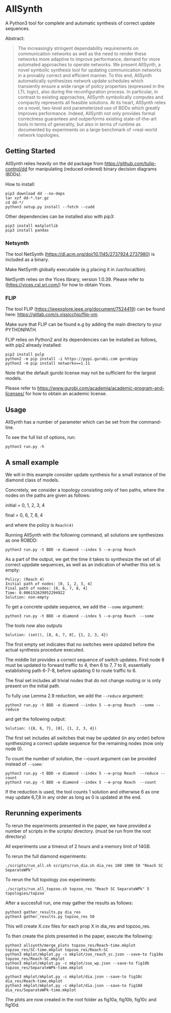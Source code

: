 # AllSynth

A Python3 tool for complete and automatic synthesis of correct update sequences.

Abstract:
>The increasingly stringent dependability requirements on communication networks as well as the need to
>render these networks more adaptive to improve performance, demand for more automated approaches
>to operate networks. We present AllSynth, a novel symbolic synthesis tool for updating communication networks
>in a provably correct and efficient manner. To this end, AllSynth automatically synthesizes network update
>schedules which transiently ensure a wide range of policy properties (expressed in the LTL logic), also
>during the reconfiguration process. In particular, in contrast to existing approaches, AllSynth symbolically 
>computes and compactly represents all feasible solutions.
>At its heart, AllSynth relies on a novel, two-level and parameterized use of BDDs which greatly
>improves performance. Indeed, AllSynth not only provides formal correctness guarantees and outperforms
>existing state-of-the-art tools in terms of generality, but also in terms of runtime as documented by experiments on a large benchmark of >real-world network topologies.


## Getting Started

AllSynth relies heavily on the dd package from https://github.com/tulip-control/dd for manipulating (reduced ordered) binary decision diagrams (BDDs).

How to install:

```
pip3 download dd --no-deps
tar xzf dd-*.tar.gz
cd dd-*/
python3 setup.py install --fetch --cudd
```

Other dependencies can be installed also with pip3:

```
pip3 install matplotlib
pip3 install pandas
```

### Netsynth
The tool NetSynth (https://dl.acm.org/doi/10.1145/2737924.2737980) is included as a binary.

Make NetSynth globally executable (e.g placing it in /usr/local/bin).

NetSynth relies on the Yices library, version 1.0.39.
Please refer to (https://yices.csl.sri.com/) for how to obtain Yices.

### FLIP
The tool FLIP (https://ieeexplore.ieee.org/document/7524419) can be found here: https://gitlab.com/s.vissicchio/flip-vm.

Make sure that FLIP can be found e.g by adding the main directory to your PYTHONPATH.

FLIP relies on Python2 and its dependencies can be installed as follows, with pip2 already installed:

```
pip2 install pulp
python2 -m pip install -i https://pypi.gurobi.com gurobipy
python2 -m pip install networkx==1.11
```

Note that the default gurobi license may not be sufficient for the largest models.

Please refer to https://www.gurobi.com/academia/academic-program-and-licenses/ for how to obtain an academic license.

## Usage
AllSynth has a number of parameter which can be set from the command-line.

To see the full list of options, run:

```
python3 run.py -h
```

## A small example

We will in this example consider update synthesis for a small instance of the diamond class of models.

Concretely, we consider a topology consisting only of two paths, where the nodes on the paths are given as follows:

initial = 0, 1, 2, 3, 4

final  = 0, 6, 7, 8, 4

and where the policy is `Reach(4)`

Running AllSynth with the following command, all solutions are synthesizes as one ROBDD:

```
python3 run.py -t BDD -e diamond --index 5 --e-prop Reach 
```

As a part of the output, we get the time it takes to synthesize the set of all correct uppdate sequences, as well as an indication of whether this set is empty:

```
Policy: (Reach 4)
Initial path of nodes: [0, 1, 2, 3, 4]
Final path of nodes: [0, 6, 7, 8, 4]
Time: 0.006152629852294922
Solution: non-empty
```

To get a concrete update sequence, we add the `--some` argument:

```
python3 run.py -t BDD -e diamond --index 5 --e-prop Reach  --some
```

The tools now also outputs

```
Solution: (set(), [8, 6, 7, 0], {1, 2, 3, 4})
```

The first empty set indicates that no switches were updated before the actual synthesis procedure executed.

The middle list provides a correct sequence of switch updates. First node 8 must be updated to forward traffic to 4, then 6 to 7, 7 to 8, essentially establishing path 6-7-8, before updating 0 to route traffic to 6.

The final set includes all trivial nodes that do not change routing or is only present on the initial path.


To fully use Lemma 2.9 reduction, we add the `--reduce` argument:

```
python3 run.py -t BDD -e diamond --index 5 --e-prop Reach  --some --reduce
```

and get the following output:

```
Solution: ({8, 6, 7}, [0], {1, 2, 3, 4})
```

The first set includes all switches that may be updated (in any order) before synthesizing a correct update sequence for the remaining nodes (now only node 0).

To count the number of solution, the --count argument can be provided instead of `--some`:

```
python3 run.py -t BDD -e diamond --index 5 --e-prop Reach  --reduce --count
python3 run.py -t BDD -e diamond --index 5 --e-prop Reach  --count
```

If the reduction is used, the tool counts 1 solution and otherwise 6 as one may update 6,7,8 in any order as long as 0 is updated at the end.

## Rerunning experiments
To rerun the experiments presented in the paper, we have provided a number of scripts in the scripts/ directory.
(must be run from the root directory)

All experiments use a timeout of 2 hours and a memory limit of 14GB.


To rerun the full diamond experiments:

```
./scripts/run_all.sh scripts/run_dia.sh dia_res 100 1000 50 "Reach SC SeparateWPk" 
```

To rerun the full topology zoo experiments:

```
./scripts/run_all_topzoo.sh topzoo_res "Reach SC SeparateWPk" 5 topologies/topzoo
```

After a succesfull run, one may gather the results as follows:

```
python3 gather_results.py dia_res
python3 gather_results.py topzoo_res 50
```

This will create X.csv files for each prop X in dia_res and topzoo_res.

To then create the plots presented in the paper, execute the following:
```
python3 allsynth/merge_plots topzoo_res/Reach-time.mkplot topzoo_res/SC-time.mkplot topzoo_res/Reach-SC
python3 mkplot/mkplot.py -c mkplot/zoo_reach_sc.json --save-to fig10a topzoo_res/Reach-SC.mkplot
python3 mkplot/mkplot.py -c mkplot/zoo_wp.json --save-to fig10b topzoo_res/SeparateWPk-time.mkplot

python3 mkplot/mkplot.py -c mkplot/dia.json --save-to fig10c dia_res/Reach-time.mkplot
python3 mkplot/mkplot.py -c mkplot/dia.json --save-to fig10d dia_res/SeparateWPk-time.mkplot
```

The plots are now created in the root folder as fig10a, fig10b, fig10c and fig10d.










